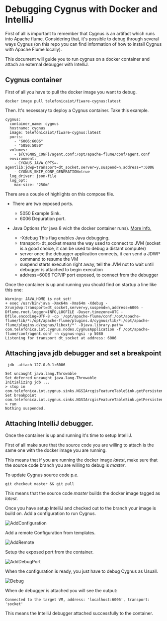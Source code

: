 # Debugging Cygnus with Docker and IntelliJ

First of all is important to remember that Cygnus is an artifact which runs into Apache flume. Considering that, it's possible to debug through several ways Cygnus (on this repo you can find information of how to install Cygnus with Apache Flume locally).

This document will guide you to run cygnus on a docker container and attach an external debugger with IntelliJ.

## Cygnus container

First of all you have to pull the docker image you want to debug.

```
docker image pull telefonicaiot/fiware-cygnus:latest
```

Then. It's necessary to deploy a Cygnus container. Take this example.

```
cygnus:
  container_name: cygnus
  hostname: cygnus
  image: telefonicaiot/fiware-cygnus:latest
  ports:
    - "6006:6006"
    - "5050:5050"
  volumes:
    - ${CYGNUS_CONF}/agent.conf:/opt/apache-flume/conf/agent.conf
  environment:
    - CYGNUS_JAVA_OPTS=-agentlib:jdwp=transport=dt_socket,server=y,suspend=n,address=*:6006
    - CYGNUS_SKIP_CONF_GENERATION=true
  log_driver: json-file
  log_opt:
    max-size: "250m"
```

There are a couple of highlights on this compose file.

- There are two exposed ports. 
    - 5050 Example Sink.
    - 6006 Depuration port.
    
- Java Options (for java 8 wich the docker container runs). [More info.](https://docs.oracle.com/javase/7/docs/technotes/guides/jpda/conninv.html)
    - -Xdebug  This flag enables Java debugging.
    - transport=dt_socket  means the way used to connect to JVM (socket is a good choice, it can be used to debug a distant computer)
    - server  once the debugger application connects, it can send a JDWP command to resume the VM
    - suspend  starts execution right away, tell the JVM not to wait until debugger is attached to begin execution
    - address=6006  TCP/IP port exposed, to connect from the debugger    
    
Once the container is up and running you should find on startup a line like this one:

```
Warning: JAVA_HOME is not set!
+ exec /usr/bin/java -Xmx64m -Xms64m -Xdebug -Xrunjdwp:transport=dt_socket,server=y,suspend=n,address=6006 -Dflume.root.logger=INFO,LOGFILE -Duser.timezone=UTC -Dfile.encoding=UTF-8 -cp '/opt/apache-flume/conf:/opt/apache-flume/lib/*:/opt/apache-flume/plugins.d/cygnus/lib/*:/opt/apache-flume/plugins.d/cygnus/libext/*' -Djava.library.path= com.telefonica.iot.cygnus.nodes.CygnusApplication -f /opt/apache-flume/conf/agent.conf -n cygnus-ngsi -p 5080
Listening for transport dt_socket at address: 6006
```

## Attaching java jdb debugger and set a breakpoint 
```
 jdb -attach 127.0.0.1:6006
```
```
Set uncaught java.lang.Throwable
Set deferred uncaught java.lang.Throwable
Initializing jdb ...
> stop in com.telefonica.iot.cygnus.sinks.NGSIArcgisFeatureTableSink.getPersistenceBackend
Set breakpoint com.telefonica.iot.cygnus.sinks.NGSIArcgisFeatureTableSink.getPersistenceBackend
> run
Nothing suspended.
```

## Attaching IntelliJ debugger.

Once the container is up and running it's time to setup IntelliJ.

First of all make sure that the source code you are willing to attach is the same one with the docker image you are running.

This means that if you are running the docker image *latest*, make sure that the source code branch you are willing to debug is *master*.

To update Cygnus source code p.e.

```
git checkout master && git pull
```

This means that the source code *master* builds the docker image tagged as *latest*.

Once you have setup IntelliJ and checked out to the branch your image is build on. Add a configuration to run Cygnus.

![AddConfiguration](../../images/debugging/add_configuration.png)

Add a remote Configuration from templates.

![AddRemote](../../images/debugging/add_remote.png)

Setup the exposed port from the container.

![AddDebugPort](../../images/debugging/add_debug_port.png)

When the configuration is ready, you just have to debug Cygnus as Usuall.

![Debug](../../images/debugging/debug.png)

When de debugger is attached you will see the output:

```
Connected to the target VM, address: 'localhost:6006', transport: 'socket'
```

This means the IntelliJ debugger attached successfully to the container.
